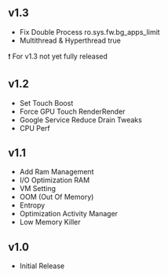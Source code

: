 ## v1.3

- Fix Double Process ro.sys.fw.bg_apps_limit
- Multithread & Hyperthread true

:exclamation: For v1.3 not yet fully released

## v1.2

- Set Touch Boost
- Force GPU Touch RenderRender
- Google Service Reduce Drain Tweaks
- CPU Perf

## v1.1

- Add Ram Management
- I/O Optimization RAM
- VM Setting
- OOM (Out Of Memory)
- Entropy
- Optimization Activity Manager
- Low Memory Killer

## v1.0

- Initial Release
